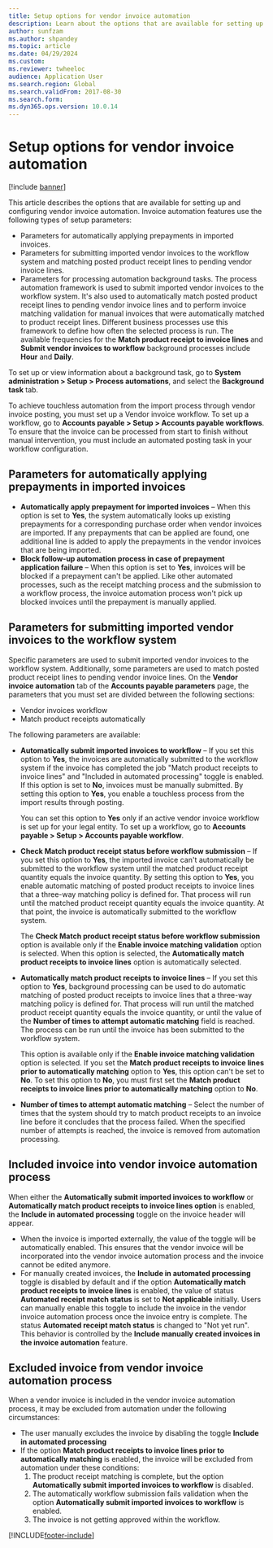 ```yaml
---
title: Setup options for vendor invoice automation 
description: Learn about the options that are available for setting up and configuring vendor invoice automation, including overviews on parameters.
author: sunfzam
ms.author: shpandey
ms.topic: article
ms.date: 04/29/2024
ms.custom: 
ms.reviewer: twheeloc  
audience: Application User
ms.search.region: Global
ms.search.validFrom: 2017-08-30
ms.search.form:
ms.dyn365.ops.version: 10.0.14
---
```


# Setup options for vendor invoice automation

[!include [banner](../includes/banner.md)]

This article describes the options that are available for setting up and configuring vendor invoice automation. Invoice automation features use the following types of setup parameters:

- Parameters for automatically applying prepayments in imported invoices.
- Parameters for submitting imported vendor invoices to the workflow system and matching posted product receipt lines to pending vendor invoice lines.
- Parameters for processing automation background tasks. The process automation framework is used to submit imported vendor invoices to the workflow system. It's also used to automatically match posted product receipt lines to pending vendor invoice lines and to perform invoice matching validation for manual invoices that were automatically matched to product receipt lines. Different business processes use this framework to define how often the selected process is run. The available frequencies for the **Match product receipt to invoice lines** and **Submit vendor invoices to workflow** background processes include **Hour** and **Daily**.

To set up or view information about a background task, go to **System administration \> Setup \> Process automations**, and select the **Background task** tab.

To achieve touchless automation from the import process through vendor invoice posting, you must set up a Vendor invoice workflow. To set up a workflow, go to **Accounts payable > Setup > Accounts payable workflows**. To ensure that the invoice can be processed from start to finish without manual intervention, you must include an automated posting task in your workflow configuration.

## Parameters for automatically applying prepayments in imported invoices

- **Automatically apply prepayment for imported invoices** – When this option is set to **Yes**, the system automatically looks up existing prepayments for a corresponding purchase order when vendor invoices are imported. If any prepayments that can be applied are found, one additional line is added to apply the prepayments in the vendor invoices that are being imported.
- **Block follow-up automation process in case of prepayment application failure** – When this option is set to **Yes**, invoices will be blocked if a prepayment can't be applied. Like other automated processes, such as the receipt matching process and the submission to a workflow process, the invoice automation process won't pick up blocked invoices until the prepayment is manually applied. 

## Parameters for submitting imported vendor invoices to the workflow system

Specific parameters are used to submit imported vendor invoices to the workflow system. Additionally, some parameters are used to match posted product receipt lines to pending vendor invoice lines. On the **Vendor invoice automation** tab of the **Accounts payable parameters** page, the parameters that you must set are divided between the following sections:

- Vendor invoices workflow
- Match product receipts automatically

The following parameters are available:

- **Automatically submit imported invoices to workflow** – If you set this option to **Yes**, the invoices are automatically submitted to the workflow system if the invoice has completed the job "Match product receipts to invoice lines" and "Included in automated processing" toggle is enabled. If this option is set to **No**, invoices must be manually submitted. By setting this option to **Yes**, you enable a touchless process from the import results through posting.

    You can set this option to **Yes** only if an active vendor invoice workflow is set up for your legal entity. To set up a workflow, go to **Accounts payable \> Setup \> Accounts payable workflow**.

- **Check Match product receipt status before workflow submission** – If you set this option to **Yes**, the imported invoice can't automatically be submitted to the workflow system until the matched product receipt quantity equals the invoice quantity. By setting this option to **Yes**, you enable automatic matching of posted product receipts to invoice lines that a three-way matching policy is defined for. That process will run until the matched product receipt quantity equals the invoice quantity. At that point, the invoice is automatically submitted to the workflow system. 

    The **Check Match product receipt status before workflow submission** option is available only if the **Enable invoice matching validation** option is selected. When this option is selected, the **Automatically match product receipts to invoice lines** option is automatically selected.

- **Automatically match product receipts to invoice lines** – If you set this option to **Yes**, background processing can be used to do automatic matching of posted product receipts to invoice lines that a three-way matching policy is defined for. That process will run until the matched product receipt quantity equals the invoice quantity, or until the value of the **Number of times to attempt automatic matching** field is reached. The process can be run until the invoice has been submitted to the workflow system.

    This option is available only if the **Enable invoice matching validation** option is selected. If you set the **Match product receipts to invoice lines prior to automatically matching** option to **Yes**, this option can't be set to **No**. To set this option to **No**, you must first set the **Match product receipts to invoice lines prior to automatically matching** option to **No**.

- **Number of times to attempt automatic matching** – Select the number of times that the system should try to match product receipts to an invoice line before it concludes that the process failed. When the specified number of attempts is reached, the invoice is removed from automation processing.

## Included invoice into vendor invoice automation process
When either the **Automatically submit imported invoices to workflow** or **Automatically match product receipts to invoice lines option** is enabled, the **Include in automated processing** toggle on the invoice header will appear. 
- When the invoice is imported externally, the value of the toggle will be automatically enabled. This ensures that the vendor invoice will be incorporated into the vendor invoice automation process and the invoice cannot be edited anymore. 
- For manually created invoices, the **Include in automated processing** toggle is disabled by default and if the option **Automatically match product receipts to invoice lines** is enabled, the value of status **Automated receipt match status** is set to **Not applicable** initially. Users can manually enable this toggle to include the invoice in the vendor invoice automation process once the invoice entry is complete. The status **Automated receipt match status** is changed to "Not yet run". This behavior is controlled by the **Include manually created invoices in the invoice automation** feature.

## Excluded invoice from vendor invoice automation process
When a vendor invoice is included in the vendor invoice automation process, it may be excluded from automation under the following circumstances:
- The user manually excludes the invoice by disabling the toggle **Include in automated processing**
- If the option **Match product receipts to invoice lines prior to automatically matching** is enabled, the invoice will be excluded from automation under these conditions:
  1. The product receipt matching is complete, but the option **Automatically submit imported invoices to workflow** is disabled.
  2. The automatically workflow submission fails validation when the option **Automatically submit imported invoices to workflow** is enabled.
  3. The invoice is not getting approved within the workflow. 

[!INCLUDE[footer-include](../../includes/footer-banner.md)]
